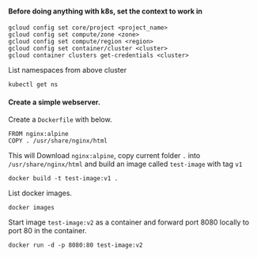 #### Before doing anything with k8s, set the context to work in

```
gcloud config set core/project <project_name>
gcloud config set compute/zone <zone>
gcloud config set compute/region <region>
gcloud config set container/cluster <cluster>
gcloud container clusters get-credentials <cluster>
```

List namespaces from above cluster

`kubectl get ns`




#### Create a simple webserver.

Create a `Dockerfile` with below.

```
FROM nginx:alpine
COPY . /usr/share/nginx/html
```

This will Download `nginx:alpine`, copy current folder `.` into `/usr/share/nginx/html` and build an image called `test-image` with tag `v1`

```
docker build -t test-image:v1 .
```

List docker images.

```
docker images
```

Start image `test-image:v2` as a container and forward port 8080 locally to port 80 in the container.

```
docker run -d -p 8080:80 test-image:v2
```
